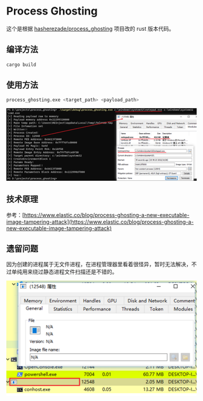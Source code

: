 # Process Ghosting

这个是根据 [hasherezade/process_ghosting](https://github.com/hasherezade/process_ghosting) 项目改的 rust 版本代码。

## 编译方法

```bash
cargo build
```

## 使用方法

```bash
process_ghosting.exe <target_path> <payload_path>
```

![x](./screenshot.png)

## 技术原理

参考：[https://www.elastic.co/blog/process-ghosting-a-new-executable-image-tampering-attack](https://www.elastic.co/blog/process-ghosting-a-new-executable-image-tampering-attack)

## 遗留问题

因为创建的进程属于无文件进程，在进程管理器里看着很怪异，暂时无法解决，不过单纯用来绕过静态进程文件扫描还是不错的。

![x](images/2022-10-28_16-06-08.png)
